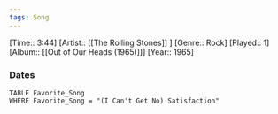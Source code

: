 ```yaml
---
tags: Song  
---
```

[Time:: 3:44]
[Artist:: [[The Rolling Stones]] ]
[Genre:: Rock]
[Played:: 1]
[Album:: [[Out of Our Heads (1965)]]]
[Year:: 1965]
### Dates
````dataview
TABLE Favorite_Song
WHERE Favorite_Song = "(I Can't Get No) Satisfaction"
````